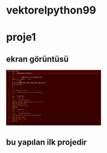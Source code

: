 # vektorelpython99
# proje1
## ekran görüntüsü 


<img height="150" src="resim/ss.png">

## bu yapılan ilk projedir
